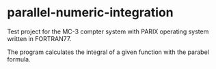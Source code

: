 parallel-numeric-integration
============================

Test project for the MC-3 compter system with PARIX operating system written in FORTRAN77.

The program calculates the integral of a given function with the parabel formula.
